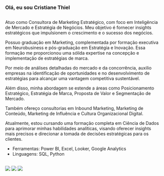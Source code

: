 ### Olá, eu sou Cristiane Thiel
##
Atuo como Consultora de Marketing Estratégico, com foco em Inteligência de Mercado e Estratégia de Negócios. Meu objetivo é fornecer insights estratégicos que impulsionem o crescimento e o sucesso dos negócios.

Possuo graduação em Marketing, complementada por formação executiva em Neurobusiness e pós-graduação em Estratégia e Inovação. Essa formação me proporcionou uma sólida expertise na concepção e implementação de estratégias de marca.

Por meio de análises detalhadas do mercado e da concorrência, auxilio empresas na identificação de oportunidades e no desenvolvimento de estratégias para alcançar uma vantagem competitiva sustentável.

Além disso, minha abordagem se estende a áreas como Posicionamento Estratégico, Estratégia de Marca, Proposta de Valor e Segmentação de Mercado.

Também ofereço consultorias em Inbound Marketing, Marketing de Conteúdo, Marketing de Influência e Cultura Organizacional Digital.

Atualmente, estou cursando uma formação completa em Ciência de Dados para aprimorar minhas habilidades analíticas, visando oferecer insights mais precisos e direcionar a tomada de decisões estratégicas para os clientes.

- Ferramentas: Power BI, Excel, Looker, Google Analytics
- Linguagens: SQL, Python
##
<div style="diplay:inline_block">
  <a href="https://www.instagram.com/cristianethiel/" target="_blank"><img src="https://img.shields.io/badge/Instagram-E4405F?style=for-the-badge&logo=instagram&logoColor=white"></a>
  <a href="https://www.linkedin.com/in/cristianethiel" target="_blank"><img src="https://img.shields.io/badge/LinkedIn-0077B5?style=for-the-badge&logo=linkedin&logoColor=white"></a>
  <a href="https://www.youtube.com/channel/UCXxcQu6K8jNsBIZV1xP_kGg?sub_confirmation=1" target="_blank"><img src="https://img.shields.io/badge/YouTube-FF0000?style=for-the-badge&logo=youtube&logoColor=white"></a>
</div>
